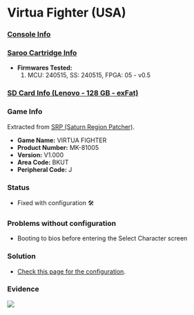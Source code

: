 # Virtua Fighter (USA)

### [Console Info](../../../../../Info/Consoles/VA13/README.md)

### [Saroo Cartridge Info](../../../../../Info/Cartridges/RetroGameParadiseStore/1.32F/README.md)

- <b>Firmwares Tested:</b>
  1. MCU: 240515, SS: 240515, FPGA: 05 - v0.5

### [SD Card Info (Lenovo - 128 GB - exFat)](../../../../../Info/SdCards/Lenovo/128GB/exfat/README.md)

### Game Info

Extracted from [SRP (Saturn Region Patcher)](https://segaxtreme.net/resources/saturn-region-patcher.81/download).

- <b>Game Name:</b> VIRTUA FIGHTER
- <b>Product Number:</b> MK-81005
- <b>Version:</b> V1.000
- <b>Area Code:</b> BKUT
- <b>Peripheral Code:</b> J

### Status

- Fixed with configuration :hammer_and_wrench:

### Problems without configuration

- Booting to bios before entering the Select Character screen

### Solution

- [Check this page for the configuration](https://github.com/williamdsw/saroo-configuration-list/blob/master/Regions/Retails/USA/MK-81005/README.md).

### Evidence

[![](https://img.youtube.com/vi/FMbwZDYMyLU/0.jpg)](https://www.youtube.com/watch?v=FMbwZDYMyLU)
